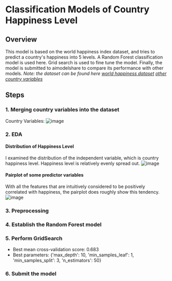 # Classification Models of Country Happiness Level
## Overview
This model is based on the world happiness index dataset, and tries to predict a country's happiness into 5 levels. 
A Random Forest classification model is used here. Grid search is used to fine tune the model. 
Finally, the model is submitted to aimodelshare to compare its performance with other models. 
*Note: the dataset can be found here [world happiness dataset](world_happiness_competition_data.zip) [other country variables](newcountryvars.csv)*
## Steps
### 1. Merging country variables into the dataset
Country Variables: 
![image](https://github.com/zesiii/Advanced-ML/assets/144854988/94f0a1f1-de60-4898-8b5a-b1b51ec3974f)
### 2. EDA
#### Distribution of Happiness Level
I examined the distribution of the independent variable, which is country happiness level. Happiness level is relatively evenly spread out. 
![image](https://github.com/zesiii/Advanced-ML/assets/144854988/30c2f75f-7705-4f0f-8ab0-ff131cf90528)
#### Pairplot of some predictor variables
With all the features that are intuitively considered to be positively correlated with happiness, the pairplot does roughly show this tendency.
![image](https://github.com/zesiii/Advanced-ML/assets/144854988/219600b7-9cdf-4681-a3d5-e73479757102)
### 3. Preprocessing
### 4. Establish the Random Forest model
### 5. Perform GridSearch
* Best mean cross-validation score: 0.683
* Best parameters: {'max_depth': 10, 'min_samples_leaf': 1, 'min_samples_split': 3, 'n_estimators': 50}
### 6. Submit the model
